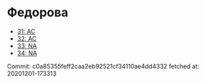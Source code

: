 # Федорова
- [31: AC](31.md)
- [32: AC](32.md)
- [33: NA](33.md)
- [34: NA](34.md)

Commit: c0a85355feff2caa2eb92521cf34110ae4dd4332
 fetched at: 20201201-173313
